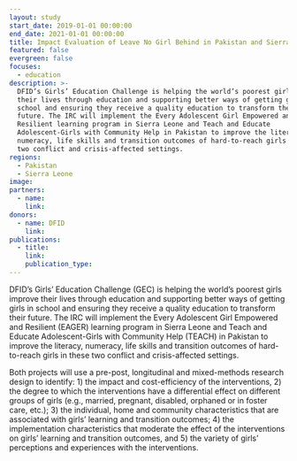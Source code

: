 ```yaml
---
layout: study
start_date: 2019-01-01 00:00:00
end_date: 2021-01-01 00:00:00
title: Impact Evaluation of Leave No Girl Behind in Pakistan and Sierra Leone
featured: false
evergreen: false
focuses:
  - education
description: >-
  DFID’s Girls’ Education Challenge is helping the world’s poorest girls improve
  their lives through education and supporting better ways of getting girls in
  school and ensuring they receive a quality education to transform their
  future. The IRC will implement the Every Adolescent Girl Empowered and
  Resilient learning program in Sierra Leone and Teach and Educate
  Adolescent-Girls with Community Help in Pakistan to improve the literacy,
  numeracy, life skills and transition outcomes of hard-to-reach girls in these
  two conflict and crisis-affected settings.
regions:
  - Pakistan
  - Sierra Leone
image:
partners:
  - name:
    link:
donors:
  - name: DFID
    link:
publications:
  - title:
    link:
    publication_type:
---
```


DFID’s Girls’ Education Challenge (GEC) is helping the world’s poorest girls improve their lives through education and supporting better ways of getting girls in school and ensuring they receive a quality education to transform their future. The IRC will implement the Every Adolescent Girl Empowered and Resilient (EAGER) learning program in Sierra Leone and Teach and Educate Adolescent-Girls with Community Help (TEACH) in Pakistan to improve the literacy, numeracy, life skills and transition outcomes of hard-to-reach girls in these two conflict and crisis-affected settings.&nbsp;

Both projects will use a pre-post, longitudinal and mixed-methods research design to identify: 1) the impact and cost-efficiency of the interventions, 2) the degree to which the interventions have a differential effect on different groups of girls (e.g., married, pregnant, disabled, orphaned or in foster care, etc.); 3) the individual, home and community characteristics that are associated with girls’ learning and transition outcomes; 4) the implementation characteristics that moderate the effect of the interventions on girls’ learning and transition outcomes, and 5) the variety of girls’ perceptions and experiences with the interventions.&nbsp;